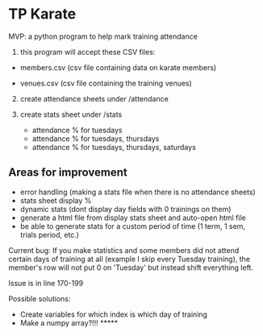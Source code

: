 # TP Karate
MVP: a python program to help mark training attendance

1. this program will accept these CSV files:

- members.csv (csv file containing data on karate members)

- venues.csv (csv file containing the training venues)

2. create attendance sheets under /attendance

3. create stats sheet under /stats
    - attendance % for tuesdays
    - attendance % for tuesdays, thursdays
    - attendance % for tuesdays, thursdays, saturdays

## Areas for improvement

- error handling (making a stats file when there is no attendance sheets)
- stats sheet display %
- dynamic stats (dont display day fields with 0 trainings on them)
- generate a html file from display stats sheet and auto-open html file
- be able to generate stats for a custom period of time (1 term, 1 sem, trials period, etc.)

Current bug:
If you make statistics and some members did not attend certain days of training at all (example I skip every Tuesday training), the member's row will not put 0 on 'Tuesday' but instead shift everything left.

Issue is in line 170-199

Possible solutions:
- Create variables for which index is which day of training
- Make a numpy array?!!! *****
